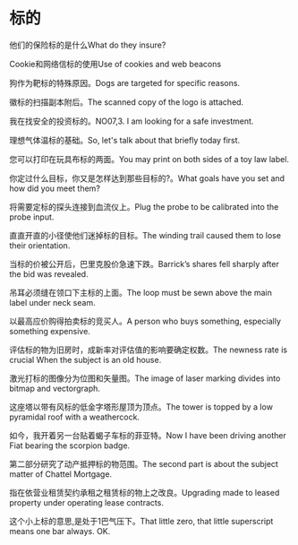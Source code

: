 # 标的

<p><span class="chinese">他们的保险标的是什么</span><span class="english">What do they insure?</span></p>

<p><span class="chinese">Cookie和网络信标的使用</span><span class="english">Use of cookies and web beacons</span></p>

<p><span class="chinese">狗作为靶标的特殊原因。</span><span class="english">Dogs are targeted for specific reasons.</span></p>

<p><span class="chinese">徽标的扫描副本附后。</span><span class="english">The scanned copy of the logo is attached.</span></p>

<p><span class="chinese">我在找安全的投资标的。</span><span class="english">NO07,3. I am looking for a safe investment.</span></p>

<p><span class="chinese">理想气体温标的基础。</span><span class="english">So, let's talk about that briefly today first.</span></p>

<p><span class="chinese">您可以打印在玩具布标的两面。</span><span class="english">You may print on both sides of a toy law label.</span></p>

<p><span class="chinese">你定过什么目标，你又是怎样达到那些目标的?。</span><span class="english">What goals have you set and how did you meet them?</span></p>

<p><span class="chinese">将需要定标的探头连接到血流仪上。</span><span class="english">Plug the probe to be calibrated into the probe input.</span></p>

<p><span class="chinese">直直开直的小径使他们迷掉标的目标。</span><span class="english">The winding trail caused them to lose their orientation.</span></p>

<p><span class="chinese">当标的价被公开后，巴里克股价急速下跌。</span><span class="english">Barrick’s shares fell sharply after the bid was revealed.</span></p>

<p><span class="chinese">吊耳必须缝在领口下主标的上面。</span><span class="english">The loop must be sewn above the main label under neck seam.</span></p>

<p><span class="chinese">以最高应价购得拍卖标的竞买人。</span><span class="english">A person who buys something, especially something expensive.</span></p>

<p><span class="chinese">评估标的物为旧房时，成新率对评估值的影响要确定权数。</span><span class="english">The newness rate is crucial When the subject is an old house.</span></p>

<p><span class="chinese">激光打标的图像分为位图和矢量图。</span><span class="english">The image of laser marking divides into bitmap and vectorgraph.</span></p>

<p><span class="chinese">这座塔以带有风标的低金字塔形屋顶为顶点。</span><span class="english">The tower is topped by a low pyramidal roof with a weathercock.</span></p>

<p><span class="chinese">如今，我开着另一台贴着蝎子车标的菲亚特。</span><span class="english">Now I have been driving another Fiat bearing the scorpion badge.</span></p>

<p><span class="chinese">第二部分研究了动产抵押标的物范围。</span><span class="english">The second part is about the subject matter of Chattel Mortgage.</span></p>

<p><span class="chinese">指在依营业租赁契约承租之租赁标的物上之改良。</span><span class="english">Upgrading made to leased property under operating lease contracts.</span></p>

<p><span class="chinese">这个小上标的意思,是处于1巴气压下。</span><span class="english">That little zero, that little superscript means one bar always. OK.</span></p>

